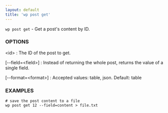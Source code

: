 ```yaml
---
layout: default
title: 'wp post get'
---
```


`wp post get` - Get a post's content by ID.

### OPTIONS

&lt;id&gt;
: The ID of the post to get.

[\--field=&lt;field&gt;]
: Instead of returning the whole post, returns the value of a single field.

[\--format=&lt;format&gt;]
: Accepted values: table, json. Default: table

### EXAMPLES

    # save the post content to a file
    wp post get 12 --field=content > file.txt

